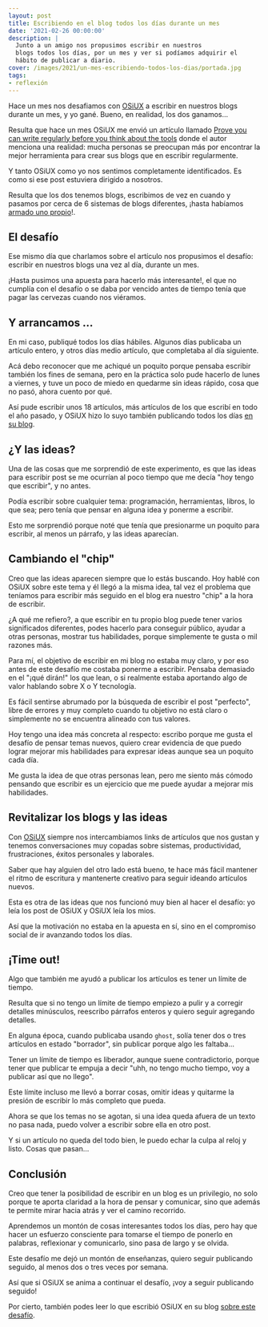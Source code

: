```yaml
---
layout: post
title: Escribiendo en el blog todos los días durante un mes
date: '2021-02-26 00:00:00'
description: |
  Junto a un amigo nos propusimos escribir en nuestros
  blogs todos los días, por un mes y ver si podíamos adquirir el
  hábito de publicar a diario.
cover: /images/2021/un-mes-escribiendo-todos-los-dias/portada.jpg
tags:
- reflexión
---
```


Hace un mes nos desafiamos con [OSiUX](https://osiux.com/) a escribir en
nuestros blogs durante un mes, y yo gané. Bueno, en realidad, los dos ganamos...

Resulta que hace un mes OSiUX me envió un artículo llamado 
[Prove you can write regularly before you think about the tools](https://critter.blog/2021/01/14/prove-you-can-write-regularly-before-you-think-about-the-tools/)
donde el autor menciona una realidad: mucha personas se preocupan más por encontrar
la mejor herramienta para crear sus blogs que en escribir regularmente.

Y tanto OSiUX como yo nos sentimos completamente identificados. Es como
si ese post estuviera dirigido a nosotros.

Resulta que los dos tenemos blogs, escribimos de vez en cuando y pasamos por cerca
de 6 sistemas de blogs diferentes, ¡hasta habíamos [armado uno propio](https://web.archive.org/web/20130107013308/http://www.frontweb.com.ar/about.rst)!.


## El desafío

Ese mismo día que charlamos sobre el artículo nos propusimos el 
desafío: escribir en nuestros blogs una vez al día, durante un mes.

¡Hasta pusimos una apuesta para hacerlo más interesante!, el que no cumplía
con el desafío o se daba por vencido antes de tiempo tenía que pagar las
cervezas cuando nos viéramos.

## Y arrancamos ...

En mi caso, publiqué todos los días hábiles. Algunos días publicaba un artículo
entero, y otros días medio artículo, que completaba al día siguiente.

Acá debo reconocer que me achiqué un poquito porque pensaba escribir también
los fines de semana, pero en la práctica solo pude hacerlo de lunes a viernes, y tuve
un poco de miedo en quedarme sin ideas rápido, cosa que no pasó, ahora cuento por
qué.

Así pude escribir unos 18 artículos, más artículos de los que escribí en todo
el año pasado, y OSiUX hizo lo suyo también publicando todos los días [en
su blog](https://osiux.com/).


## ¿Y las ideas?

Una de las cosas que me sorprendió de este experimento, es que las ideas
para escribir post se me ocurrían al poco tiempo que me decía "hoy tengo
que escribir", y no antes.

Podía escribir sobre cualquier tema: programación, herramientas, libros, lo que
sea; pero tenía que pensar en alguna idea y ponerme a escribir.

Esto me sorprendió porque noté que tenía que presionarme un poquito para
escribir, al menos un párrafo, y las ideas aparecían.

## Cambiando el "chip"

Creo que las ideas aparecen siempre que lo estás buscando. Hoy hablé con
OSiUX sobre este tema y él llegó a la misma idea, tal vez el problema que
teníamos para escribir más seguido en el blog era nuestro "chip" a la hora
de escribir.

¿A qué me refiero?, a que escribir en tu propio blog puede tener varios
significados diferentes, podes hacerlo para conseguir público, ayudar a otras
personas, mostrar tus habilidades, porque simplemente te gusta o mil razones más.

Para mí, el objetivo de escribir en mi blog no estaba muy claro, y por eso antes
de este desafío me costaba ponerme a escribir. Pensaba demasiado en el
"¡qué dirán!" los que lean, o si realmente estaba aportando algo de valor
hablando sobre X o Y tecnología.

Es fácil sentirse abrumado por la búsqueda de escribir el post "perfecto",
libre de errores y muy completo cuando tu objetivo no está claro o simplemente
no se encuentra alineado con tus valores.

Hoy tengo una idea más concreta al respecto: escribo porque me gusta el
desafío de pensar temas nuevos, quiero crear evidencia de que puedo lograr
mejorar mis habilidades para expresar ideas aunque sea un poquito cada día.

Me gusta la idea de que otras personas lean, pero me siento más cómodo
pensando que escribir es un ejercicio que me puede ayudar a mejorar mis
habilidades.


## Revitalizar los blogs y las ideas

Con [OSiUX](https://osiux.com/) siempre nos intercambiamos links de artículos que nos
gustan y tenemos conversaciones muy copadas sobre sistemas, productividad, frustraciones, éxitos 
personales y laborales.

Saber que hay alguien del otro lado está bueno, te hace más fácil mantener
el ritmo de escritura y mantenerte creativo para seguir ideando artículos nuevos.

Esta es otra de las ideas que nos funcionó muy bien al hacer el desafío: yo leía
los post de OSiUX y OSiUX leía los mios. 

Así que la motivación no estaba en la apuesta en sí, sino en el compromiso
social de ir avanzando todos los días.

## ¡Time out!

Algo que también me ayudó a publicar los artículos es tener 
un límite de tiempo.

Resulta que si no tengo un límite de tiempo empiezo a pulir y a corregir
detalles minúsculos, reescribo párrafos enteros y quiero seguir agregando
detalles.

En alguna época, cuando publicaba usando `ghost`, solía tener dos o tres
artículos en estado "borrador", sin publicar porque algo les faltaba...

Tener un límite de tiempo es liberador, aunque suene contradictorio, porque
tener que publicar te empuja a decir "uhh, no tengo mucho tiempo, voy a publicar
así que no llego". 

Este límite incluso me llevó a borrar cosas, omitir ideas y
quitarme la presión de escribir lo más completo que pueda. 

Ahora se que los temas no se agotan, si una idea queda afuera de un 
texto no pasa nada, puedo volver a escribir sobre ella en otro post. 

Y si un artículo no queda del todo bien, le puedo echar la culpa al
reloj y listo. Cosas que pasan...


## Conclusión

Creo que tener la posibilidad de escribir en un blog es un privilegio, no solo
porque te aporta claridad a la hora de pensar y comunicar, sino que además
te permite mirar hacia atrás y ver el camino recorrido.

Aprendemos un montón de cosas interesantes todos los días, pero hay que hacer
un esfuerzo consciente para tomarse el tiempo de ponerlo en palabras, reflexionar y
comunicarlo, sino pasa de largo y se olvida.

Este desafío me dejó un montón de enseñanzas, quiero seguir publicando seguido, al
menos dos o tres veces por semana.

Así que si OSiUX se anima a continuar el desafío, ¡voy a seguir publicando seguido!

Por cierto, también podes leer lo que escribió OSiUX en su blog 
[sobre este desafío](https://osiux.com/2021-02-26-30-dias-de-posts-por-la-birra.html).
